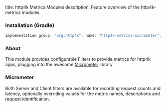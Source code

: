 title: http4k Metrics Modules
description: Feature overview of the http4k-metrics modules

### Installation (Gradle)

```groovy
implementation group: "org.http4k", name: "http4k-metrics-micrometer", version: "4.18.0.0"
```

### About

This module provides configurable Filters to provide metrics for http4k apps, plugging into the awesome [Micrometer](http://micrometer.io/) library.

### Micrometer [<img class="octocat"/>](https://github.com/http4k/http4k/blob/master/src/docs/guide/reference/micrometer/example.kt)

Both Server and Client filters are available for recording request counts and latency, optionally overriding values for the metric names, descriptions and request identification.

<script src="https://gist-it.appspot.com/https://github.com/http4k/http4k/blob/master/src/docs/guide/reference/micrometer/example.kt"></script>

